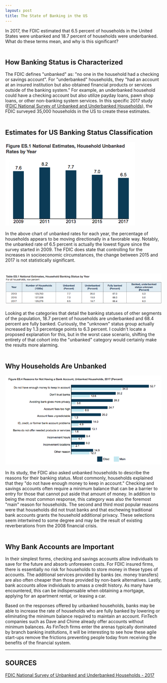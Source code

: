```yaml
---
layout: post
title: The State of Banking in the US
---
```


In 2017, the FDIC estimated that 6.5 percent of households in the United States were unbanked and 18.7 percent of households were underbanked. What do these terms mean, and why is this significant?
<br/>
<br/>
## How Banking Status is Characterized
The FDIC defines "unbanked" as: "no one in the household had a checking or savings account". For "underbanked" households, they "had an account at an insured institution but also obtained financial products or services outside of the banking system." For example, an underbanked household could have a checking account but also utilize payday loans, pawn shop loans, or other non-banking system services. In this specific 2017 study (<a href="https://www.fdic.gov/householdsurvey/2017/2017execsumm.pdf" target="_blank">FDIC National Survey of Unbanked and Underbanked Households</a>), the FDIC surveyed 35,000 households in the US to create these estimates.
<br/>
<br/>
## Estimates for US Banking Status Classification
![unbanked_by_year](/assets/images/unbanked_by_year.png)

In the above chart of unbanked rates for each year, the percentage of households appears to be moving directionally in a favorable way. Notably, the unbanked rate of 6.5 percent is actually the lowest figure since the survey started in 2009. The FDIC does state that controlling for the increases in socioeconomic circumstances, the change between 2015 and 2017 is not statistically significant.
<br/>
<br/>
<br/>
![banking_status_by_year](/assets/images/banking_status_by_year.png)

Looking at the categories that detail the banking statuses of other segments of the population, 18.7 percent of households are underbanked and 68.4 percent are fully banked. Curiously, the "unknown" status group actually increased by 1.3 percentage points to 6.3 percent. I couldn't locate a proposed explanation for this, but in the worst case scenario, shifting the entirety of that cohort into the "unbanked" category would certainly make the results more alarming.
<br/>
<br/>
## Why Households Are Unbanked
![reasons_unbanked_v2](/assets/images/reasons_unbanked_v2.png)

In its study, the FDIC also asked unbanked households to describe the reasons for their banking status. Most commonly, households explained that they "do not have enough money to keep in account." Checking and savings accounts often require a minimum balance that can be a barrier to entry for those that cannot put aside that amount of money. In addition to being the most common response, this category was also the foremost "main" reason for households. The second and third most popular reasons were that households did not trust banks and that eschewing traditional bank accounts grants the household additional privacy. These selections seem intertwined to some degree and may be the result of existing reverberations from the 2008 financial crisis.
<br/>
<br/>
## Why Bank Accounts are Important
In their simplest forms, checking and savings accounts allow individuals to save for the future and absorb unforeseen costs. For FDIC insured firms, there is essentially no risk for households to store money in these types of accounts. The additional services provided by banks (ex. money transfers) are also often cheaper than those provided by non-bank alternatives. Lastly, bank accounts allow individuals to amass a credit history. As many have encountered, this can be indispensable when obtaining a mortgage, applying for an apartment rental, or leasing a car.

Based on the responses offered by unbanked households, banks may be able to increase the rate of households who are fully banked by lowering or eliminating the minimum balance required to maintain an account. FinTech companies such as Dave and Chime already offer accounts without minimum balances. As FinTech firms enter the arenas typically dominated by branch banking institutions, it will be interesting to see how these agile start-ups remove the frictions preventing people today from receiving the benefits of the financial system.

---
## SOURCES
<a href="https://www.fdic.gov/householdsurvey/2017/2017execsumm.pdf" target="_blank">FDIC National Survey of Unbanked and Underbanked Households - 2017</a>
